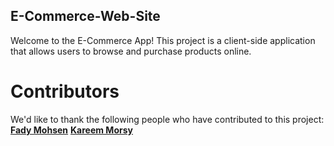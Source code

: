 ## E-Commerce-Web-Site
Welcome to the E-Commerce App! This project is a client-side application that allows users to browse and purchase products online.
# Contributors
We'd like to thank the following people who have contributed to this project:
**[Fady Mohsen](https://github.com/FadyM66)**
**[Kareem Morsy](https://github.com/KareemMMorsy)**
